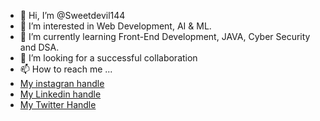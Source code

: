 - 👋 Hi, I’m @Sweetdevil144
- 👀 I’m interested in Web Development, AI & ML.
- 🌱 I’m currently learning Front-End Development, JAVA, Cyber Security and DSA.
- 💞️ I’m looking for a successful collaboration
- 📫 How to reach me ...
- [My instagran handle](https://www.instagram.com/abhinav_pandey_1230/)
- [My Linkedin handle](https://www.linkedin.com/in/abhinav-pandey-441504252)
- [My Twitter Handle](https://twitter.com/Abhinav_1230)

<!---
Sweetdevil144/Sweetdevil144 is a ✨ special ✨ repository because its `README.md` (this file) appears on your GitHub profile.
You can click the Preview link to take a look at your changes.
--->
